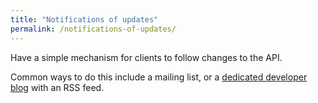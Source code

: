 ```yaml
---
title: "Notifications of updates"
permalink: /notifications-of-updates/
---
```


Have a simple mechanism for clients to follow changes to the API.

Common ways to do this include a mailing list, or a [dedicated developer blog](https://developer.github.com/changes/) with an RSS feed.
